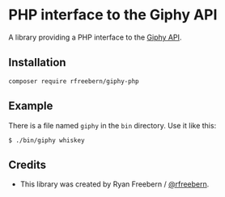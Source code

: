 # PHP interface to the Giphy API

A library providing a PHP interface to the [Giphy API](https://github.com/giphy/GiphyAPI).

## Installation

    composer require rfreebern/giphy-php

## Example

There is a file named ```giphy``` in the ```bin``` directory. Use it like this:

    $ ./bin/giphy whiskey

## Credits

* This library was created by Ryan Freebern / [@rfreebern](http://twitter.com/rfreebern).
